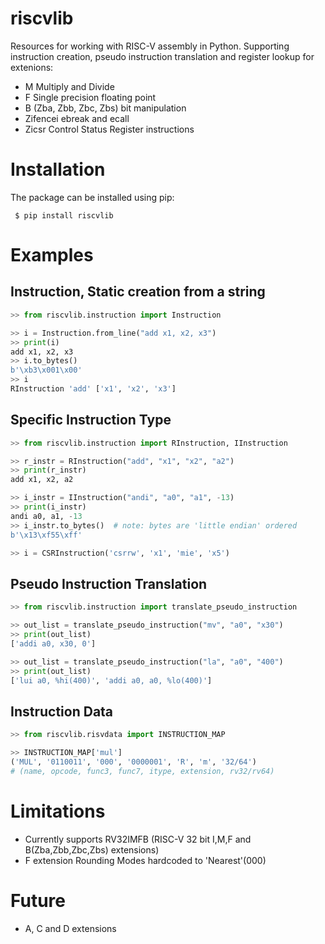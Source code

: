 # riscvlib  
  
Resources for working with RISC-V assembly in Python. 
Supporting instruction creation, pseudo instruction translation and register lookup for extenions: 
- M Multiply and Divide
- F Single precision floating point
- B (Zba, Zbb, Zbc, Zbs) bit manipulation
- Zifencei  ebreak and ecall 
- Zicsr Control Status Register instructions

  
# Installation  
The package can be installed using pip:  
  
	 $ pip install riscvlib  
 
# Examples  
  
## Instruction, Static creation from a string
``` python
>> from riscvlib.instruction import Instruction  

>> i = Instruction.from_line("add x1, x2, x3")
>> print(i) 
add x1, x2, x3  
>> i.to_bytes() 
b'\xb3\x001\x00'  
>> i  
RInstruction 'add' ['x1', 'x2', 'x3']
```

## Specific Instruction Type
``` python
>> from riscvlib.instruction import RInstruction, IInstruction

>> r_instr = RInstruction("add", "x1", "x2", "a2")
>> print(r_instr)
add x1, x2, a2

>> i_instr = IInstruction("andi", "a0", "a1", -13)
>> print(i_instr)
andi a0, a1, -13
>> i_instr.to_bytes()  # note: bytes are 'little endian' ordered
b'\x13\xf55\xff'

>> i = CSRInstruction('csrrw', 'x1', 'mie', 'x5')
```

## Pseudo Instruction Translation
``` python
>> from riscvlib.instruction import translate_pseudo_instruction

>> out_list = translate_pseudo_instruction("mv", "a0", "x30")
>> print(out_list)
['addi a0, x30, 0']

>> out_list = translate_pseudo_instruction("la", "a0", "400")
>> print(out_list)
['lui a0, %hi(400)', 'addi a0, a0, %lo(400)']
```

## Instruction Data
``` python
>> from riscvlib.risvdata import INSTRUCTION_MAP

>> INSTRUCTION_MAP['mul']
('MUL', '0110011', '000', '0000001', 'R', 'm', '32/64')
# (name, opcode, func3, func7, itype, extension, rv32/rv64)
```

# Limitations
 - Currently supports RV32IMFB (RISC-V 32 bit I,M,F and B(Zba,Zbb,Zbc,Zbs) extensions)
 - F extension Rounding Modes hardcoded to 'Nearest'(000)

# Future
 - A, C and D extensions



